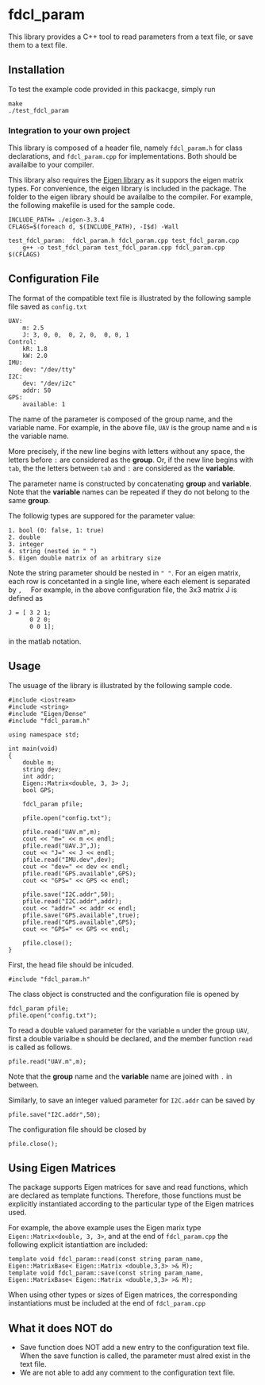 # fdcl_param

This library provides a C++ tool to read parameters from a text file, or save them to a text file.

## Installation

To test the example code provided in this packacge, simply run

```
make
./test_fdcl_param
```

### Integration to your own project

This library is composed of a header file, namely `fdcl_param.h` for class declarations, and `fdcl_param.cpp` for implementations. Both should be availalbe to your compiler.

This library also requires the [Eigen library](http://eigen.tuxfamily.org/) as it suppors the eigen matrix types. For convenience, the eigen library is included in the package. The folder to the eigen library should be availalbe to the compiler. For example, the following makefile is used for the sample code.


```
INCLUDE_PATH= ./eigen-3.3.4
CFLAGS=$(foreach d, $(INCLUDE_PATH), -I$d) -Wall 

test_fdcl_param:  fdcl_param.h fdcl_param.cpp test_fdcl_param.cpp
	g++ -o test_fdcl_param test_fdcl_param.cpp fdcl_param.cpp  $(CFLAGS) 
```



## Configuration File

The format of the compatible text file is illustrated by the following sample file saved as `config.txt`

```
UAV:
	m: 2.5
	J: 3, 0, 0,  0, 2, 0,  0, 0, 1
Control:
	kR: 1.8
	kW: 2.0
IMU:
	dev: "/dev/tty"
I2C:
	dev: "/dev/i2c"
	addr: 50
GPS:
	available: 1
```

The name of the parameter is composed of the group name, and the variable name. For example, in the above file, `UAV` is the group name and `m` is the variable name.

More precisely, if the new line begins with letters without any space, the letters before `:` are considered as the **group**. Or, if the new line begins with `tab`, the the letters between `tab` and `:` are considered as the **variable**. 

The parameter name is constructed by concatenating **group** and **variable**. Note that the **variable** names can be repeated if they do not belong to the same **group**.

The followig types are suppored for the parameter value:

	1. bool (0: false, 1: true)
	2. double
	3. integer
	4. string (nested in " ")
	5. Eigen double matrix of an arbitrary size

Note the string parameter should be nested in ```" "```. For an eigen matrix, each row is concetanted in a single line, where each element is separated by `,  ` For example, in the above configuration file, the 3x3 matrix J is defined as

```
J = [ 3 2 1; 
      0 2 0;
      0 0 1];
```
in the matlab notation.

## Usage

The usuage of the library is illustrated by the following sample code.

```
#include <iostream>
#include <string>
#include "Eigen/Dense"
#include "fdcl_param.h"

using namespace std;

int main(void)
{
	double m;
	string dev;
	int addr;
	Eigen::Matrix<double, 3, 3> J;
	bool GPS;
	
	fdcl_param pfile;
	
	pfile.open("config.txt");

	pfile.read("UAV.m",m);
	cout << "m=" << m << endl;
	pfile.read("UAV.J",J);
	cout << "J=" << J << endl;
	pfile.read("IMU.dev",dev);
	cout << "dev=" << dev << endl;
	pfile.read("GPS.available",GPS);
	cout << "GPS=" << GPS << endl;

	pfile.save("I2C.addr",50);
	pfile.read("I2C.addr",addr);
	cout << "addr=" << addr << endl;
	pfile.save("GPS.available",true);
	pfile.read("GPS.available",GPS);
	cout << "GPS=" << GPS << endl;

	pfile.close();
}
```

First, the head file should be inlcuded.

```
#include "fdcl_param.h"
```

The class object is constructed and the configuration file is opened by

```
fdcl_param pfile;
pfile.open("config.txt");
```

To read a double valued parameter for the variable `m` under the group `UAV`, first a double varialbe `m` should be declared, and the member function `read` is called as follows.

```
pfile.read("UAV.m",m);
```
Note that the **group** name and the **variable** name are joined with `.` in between. 

Similarly, to save an integer valued parameter for `I2C.addr` can be saved by

```
pfile.save("I2C.addr",50);
```
The configuration file should be closed by
```
pfile.close();
```

## Using Eigen Matrices

The package supports Eigen matrices for save and read functions, which are declared as template functions. Therefore, those functions must be explicitly instantiated according to the particular type of the Eigen matrices used. 

For example, the above example uses the Eigen marix type `Eigen::Matrix<double, 3, 3>`, and at the end of `fdcl_param.cpp` the following explicit istantiattion are included:

```
template void fdcl_param::read(const string param_name, Eigen::MatrixBase< Eigen::Matrix <double,3,3> >& M);
template void fdcl_param::save(const string param_name, Eigen::MatrixBase< Eigen::Matrix <double,3,3> >& M);

```

When using other types or sizes of Eigen matrices, the corresponding instantiations must be included at the end of `fdcl_param.cpp`


## What it does NOT do
* Save function does NOT add a new entry to the configuration text file. When the save function is called, the parameter must alred exist in the text file.
* We are not able to add any comment to the configuration text file.

